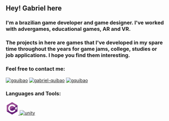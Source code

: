 <h2 align="left">Hey! Gabriel here</h2>
<h3 align="left">I'm a brazilian game developer and game designer. I've worked with advergames, educational games, AR and VR. </h3>
<h3 align="left">The projects in here are games that I've developed in my spare time throughout the years for game jams, college, studies or job applications. I hope you find them interesting. </h3>

<h3 align="left">Feel free to contact me:</h3>
<p align="left">
<a href="https://twitter.com/gquibao" target="blank"><img align="center" src="https://raw.githubusercontent.com/rahuldkjain/github-profile-readme-generator/master/src/images/icons/Social/twitter.svg" alt="gquibao" height="30" width="40" /></a>
<a href="https://linkedin.com/in/gabriel-quibao" target="blank"><img align="center" src="https://raw.githubusercontent.com/rahuldkjain/github-profile-readme-generator/master/src/images/icons/Social/linked-in-alt.svg" alt="gabriel-quibao" height="30" width="40" /></a>
<a href="https://instagram.com/gquibao" target="blank"><img align="center" src="https://raw.githubusercontent.com/rahuldkjain/github-profile-readme-generator/master/src/images/icons/Social/instagram.svg" alt="gquibao" height="30" width="40" /></a>
</p>

<h3 align="left">Languages and Tools:</h3>
<p align="left"> <a href="https://www.w3schools.com/cs/" target="_blank"> <img src="https://raw.githubusercontent.com/devicons/devicon/master/icons/csharp/csharp-original.svg" alt="csharp" width="40" height="40"/> </a> <a href="https://unity.com/" target="_blank"> <img src="https://www.vectorlogo.zone/logos/unity3d/unity3d-icon.svg" alt="unity" width="40" height="40"/> </a> </p>
